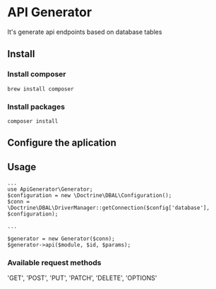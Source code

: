 # API Generator

It's generate api endpoints based on database tables

## Install

### Install composer 

```
brew install composer
```

### Install packages
```
composer install
```

## Configure the aplication



## Usage

```
...
use ApiGenerator\Generator;
$configuration = new \Doctrine\DBAL\Configuration();
$conn = \Doctrine\DBAL\DriverManager::getConnection($config['database'], $configuration);

...

$generator = new Generator($conn);
$generator->api($module, $id, $params);

```

### Available request methods

'GET', 'POST', 'PUT', 'PATCH', 'DELETE', 'OPTIONS'

